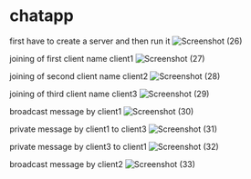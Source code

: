 # chatapp
first have to create a server and then run it
![Screenshot (26)](https://user-images.githubusercontent.com/46593800/68313197-34631280-00da-11ea-9465-d46ac7961c9f.png)

joining of first client name client1
![Screenshot (27)](https://user-images.githubusercontent.com/46593800/68313198-34fba900-00da-11ea-91ac-fc8352f84a74.png)

joining of second client name client2
![Screenshot (28)](https://user-images.githubusercontent.com/46593800/68313199-34fba900-00da-11ea-89b0-5dce838fcd70.png)

joining of third client name client3
![Screenshot (29)](https://user-images.githubusercontent.com/46593800/68313201-34fba900-00da-11ea-8ae7-5457b1fb7b44.png)

broadcast message by client1
![Screenshot (30)](https://user-images.githubusercontent.com/46593800/68313203-34fba900-00da-11ea-89f6-fd9f7f05c750.png)

private message by client1 to client3
![Screenshot (31)](https://user-images.githubusercontent.com/46593800/68313204-35943f80-00da-11ea-9c1c-95378087cbeb.png)

private message by client3 to client1
![Screenshot (32)](https://user-images.githubusercontent.com/46593800/68313205-35943f80-00da-11ea-88fc-92ace3dcb1b6.png)

broadcast message by client2
![Screenshot (33)](https://user-images.githubusercontent.com/46593800/68313206-35943f80-00da-11ea-86e7-785baf41371a.png)
